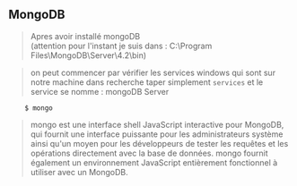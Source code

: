 MongoDB
-
> Apres avoir installé mongoDB   
> (attention pour l'instant je suis dans : C:\Program Files\MongoDB\Server\4.2\bin)

> on peut commencer par vérifier les services windows qui sont sur notre machine
> dans recherche taper simplement ``services`` et le service se nomme : mongoDB Server
````shell script
    $ mongo
````
>mongo est une interface shell JavaScript interactive pour MongoDB,
>qui fournit une interface puissante pour les administrateurs système ainsi 
>qu'un moyen pour les développeurs de tester les requêtes et les opérations directement 
>avec la base de données. mongo fournit également un environnement JavaScript
> entièrement fonctionnel à utiliser avec un MongoDB.

